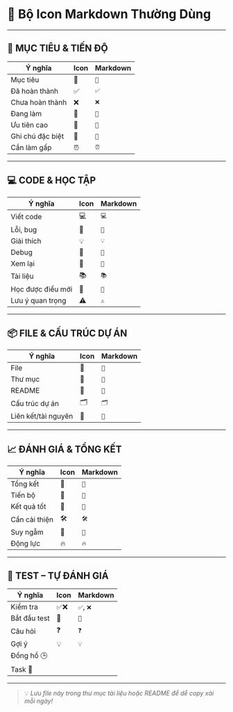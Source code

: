 # 🌟 Bộ Icon Markdown Thường Dùng

---

## 🔖 MỤC TIÊU & TIẾN ĐỘ

| Ý nghĩa                  | Icon     | Markdown     |
|--------------------------|----------|--------------|
| Mục tiêu                 | 🎯      | `🎯`         |
| Đã hoàn thành            | ✅      | `✅`         |
| Chưa hoàn thành          | ❌      | `❌`         |
| Đang làm                 | 🔄      | `🔄`         |
| Ưu tiên cao              | 🚨      | `🚨`         |
| Ghi chú đặc biệt         | 📝      | `📝`         |
| Cần làm gấp              | ⏰      | `⏰`         |

---

## 💻 CODE & HỌC TẬP

| Ý nghĩa                  | Icon     | Markdown     |
|--------------------------|----------|--------------|
| Viết code                | 💻       | `💻`         |
| Lỗi, bug                 | 🐞       | `🐞`         |
| Giải thích               | 💡       | `💡`         |
| Debug                    | 🧪      | `🧪`         |
| Xem lại                  | 🔁      | `🔁`         |
| Tài liệu                 | 📚      | `📚`         |
| Học được điều mới        | 🤯      | `🤯`         |
| Lưu ý quan trọng         | ⚠️      | `⚠️`         |

---

## 📦 FILE & CẤU TRÚC DỰ ÁN

| Ý nghĩa                  | Icon     | Markdown     |
|--------------------------|----------|--------------|
| File                     | 📄      | `📄`         |
| Thư mục                  | 📁      | `📁`         |
| README                   | 📘      | `📘`         |
| Cấu trúc dự án           | 🗂️      | `🗂️`         |
| Liên kết/tài nguyên      | 🔗      | `🔗`         |

---

## 📈 ĐÁNH GIÁ & TỔNG KẾT

| Ý nghĩa                  | Icon     | Markdown     |
|--------------------------|----------|--------------|
| Tổng kết                 | 🧠      | `🧠`         |
| Tiến bộ                  | 🚀      | `🚀`         |
| Kết quả tốt              | 🥳      | `🥳`         |
| Cần cải thiện            | 🛠️      | `🛠️`         |
| Suy ngẫm                 | 🤔      | `🤔`         |
| Động lực                 | 🔥      | `🔥`         |

---

## 🧪 TEST – TỰ ĐÁNH GIÁ

| Ý nghĩa                  | Icon     | Markdown     |
|--------------------------|----------|--------------|
| Kiểm tra                 | ✅❌     | `✅`, `❌`    |
| Bắt đầu test             | 🧪      | `🧪`         |
| Câu hỏi                  | ❓      | `❓`         |
| Gợi ý                    | 💡      | `💡`         |
| Đồng hồ 🕒
| Task 📝

---

> 💡 *Lưu file này trong thư mục tài liệu hoặc README để dễ copy xài mỗi ngày!*

